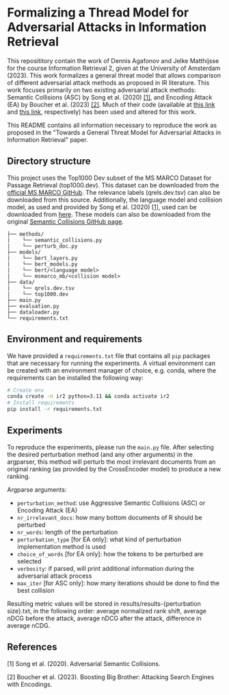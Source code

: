# Formalizing a Thread Model for Adversarial Attacks in Information Retrieval
This reposititory contain the work of Dennis Agafonov and Jelke Matthijsse for the course Information Retrieval 2, given at the University of Amsterdam (2023). This work formalizes a general threat model that allows comparison of different adversarial attack methods as proposed in IR literature. This work focuses primarily on two existing adversarial attack methods: Semantic Collisions (ASC) by Song et al. (2020) [[1]](#1), and Encoding Attack (EA) by Boucher et al. (2023) [[2]](#2). Much of their code (available at [this link](https://github.com/csong27/collision-bert) and [this link](https://github.com/nickboucher/search-engine-attacks), respectively) has been used and altered for this work.

This README contains all information necessary to reproduce the work as proposed in the "Towards a General Threat Model for Adversarial
Attacks in Information Retrieval" paper.

## Directory structure

This project uses the Top1000 Dev subset of the MS MARCO Dataset for Passage Retrieval (top1000.dev). This dataset can be downloaded from the [official MS MARCO GitHub](https://microsoft.github.io/msmarco/). The relevance labels (qrels.dev.tsv) can also be downloaded from this source. Additionally, the language model and collision model, as used and provided by Song et al. (2020) [[1]](#1), used can be downloaded from [here](https://drive.google.com/drive/folders/1XRwWZLgs1Pm_mbl16wyXoXo9q-Sbb4O6?usp=sharing). These models can also be downloaded from the original [Semantic Collisions GitHub page](https://github.com/csong27/collision-bert).

```tree
├── methods/
|    └── semantic_collisions.py
|    └── perturb_doc.py
├── models/
|    └── bert_layers.py
|    └── bert_models.py
|    └── bert/<language model>
|    └── msmarco_mb/<collision model>
├── data/
|    └── qrels.dev.tsv
|    └── top1000.dev
├── main.py
├── evaluation.py
├── dataloader.py
└── requirements.txt
```

## Environment and requirements
We have provided a `requirements.txt` file that contains all `pip` packages that are necessary for running the experiments. A virtual environment can be created with an environment manager of choice, e.g. conda, where the requirements can be installed the following way:

```sh
# Create env
conda create -n ir2 python=3.11 && conda activate ir2
# Install requirements
pip install -r requirements.txt
```

## Experiments
To reproduce the experiments, please run the `main.py` file. After selecting the desired perturbation method (and any other arguments) in the argparser, this method will perturb the most irrelevant documents from an original ranking (as provided by the CrossEncoder model) to produce a new ranking.

Argparse arguments:
- `perturbation_method`: use Aggressive Semantic Collisions (ASC) or Encoding Attack (EA)
- `nr_irrelevant_docs`: how many bottom documents of R should be perturbed
- `nr_words`: length of the perturbation
- `perturbation_type` [for EA only]: what kind of perturbation implementation method is used
- `choice_of_words` [for EA only]: how the tokens to be perturbed are selected
- `verbosity`: if parsed, will print additional information during the adversarial attack process
- `max_iter` [for ASC only]: how many iterations should be done to find the best collision

 Resulting metric values will be stored in results/results-{perturbation size}.txt, in the following order: average normalized rank shift, average nDCG before the attack, average nDCG after the attack, difference in average nCDG.

## References

<a id="1">[1] Song et al. (2020). Adversarial Semantic Collisions.</a> 

<a id="2">[2] Boucher et al. (2023). Boosting Big Brother: Attacking Search Engines with Encodings.</a> 
